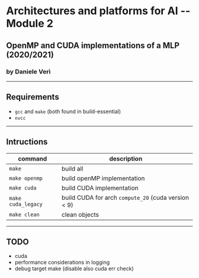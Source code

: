 # Architectures and platforms for AI -- Module 2
## OpenMP and CUDA implementations of a MLP (2020/2021)
### by Daniele Verì
___
## Requirements
- `gcc` and `make` (both found in build-essential)
- `nvcc`
___
## Intructions
|command|description|
|-|-|
|`make`| build all
|`make openmp`| build openMP implementation
|`make cuda`| build CUDA implementation
|`make cuda_legacy`| build CUDA for arch `compute_20` (cuda version < 9)
|`make clean`| clean objects
___
## TODO
- cuda
- performance considerations in logging
- debug target make (disable also cuda err check)